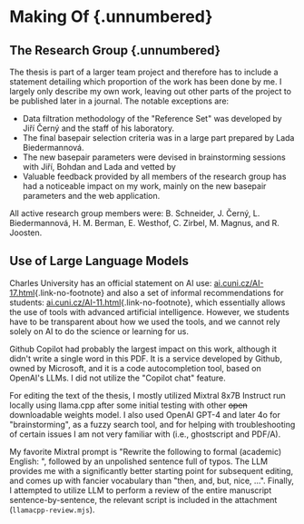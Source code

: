# Making Of {.unnumbered}

## The Research Group {.unnumbered}

The thesis is part of a larger team project and therefore has to include a statement detailing which proportion of the work has been done by me.
I largely only describe my own work, leaving out other parts of the project to be published later in a journal.
The notable exceptions are:

* Data filtration methodology of the "Reference Set" was developed by Jiří Černý and the staff of his laboratory.
* The final basepair selection criteria was in a large part prepared by Lada Biedermannová.
* The new basepair parameters were devised in brainstorming sessions with Jiří, Bohdan and Lada and vetted by 
* Valuable feedback provided by all members of the research group has had a noticeable impact on my work, mainly on the new basepair parameters and the web application.

All active research group members were: B. Schneider, J. Černý, L. Biedermannová, H. M. Berman, E. Westhof, C. Zirbel, M. Magnus, and R. Joosten.

## Use of Large Language Models

Charles University has an official statement on AI use: [ai.cuni.cz/AI-17.html](https://ai.cuni.cz/AI-17.html){.link-no-footnote} and also a set of informal recommendations for students: [ai.cuni.cz/AI-11.html](https://ai.cuni.cz/AI-11.html){.link-no-footnote}, which essentially allows the use of tools with advanced artificial intelligence.
However, we students have to be transparent about how we used the tools, and we cannot rely solely on AI to do the science or learning for us.

<!-- Before I
First I thought that it would be easier to just avoid using LLMs, avoid this discussion and avoid the potential debates if I or ChatGPT should get the degree.
Then I realized, I already have half of the software done, with Github Copilot enabled.
With the **Avoid** option greyed out, I might as well try all other models and maybe learn something from it. -->

Github Copilot had probably the largest impact on this work, although it didn't write a single word in this PDF.
It is a service developed by Github, owned by Microsoft, and it is a code autocompletion tool, based on OpenAI's LLMs.
I did not utilize the "Copilot chat" feature.

For editing the text of the thesis, I mostly utilized Mixtral 8x7B Instruct run locally using llama.cpp after some initial testing with other <del>open</del> downloadable weights model.
I also used OpenAI GPT-4 and later 4o for "brainstorming", as a fuzzy search tool, and for helping with troubleshooting of certain issues I am not very familiar with (i.e., ghostscript and PDF/A).

My favorite Mixtral prompt is "Rewrite the following to formal (academic) English: ", followed by an unpolished sentence full of typos.
The LLM provides me with a significantly better starting point for subsequent editing, and comes up with fancier vocabulary than "then, and, but, nice, ...".
Finally, I attempted to utilize LLM to perform a review of the entire manuscript sentence-by-sentence, the relevant script is included in the attachment (`llamacpp-review.mjs`).
